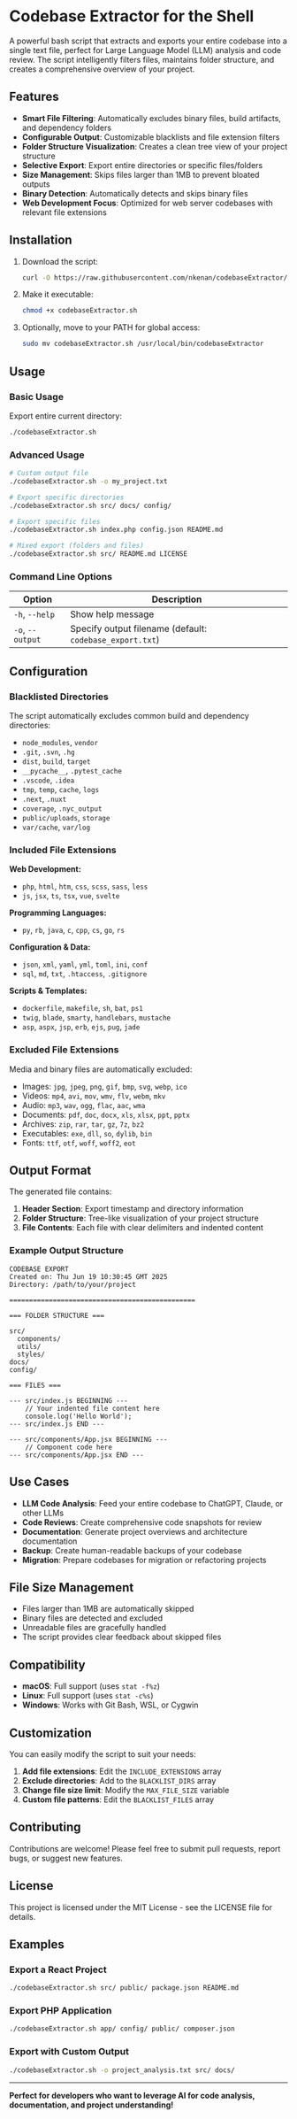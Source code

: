 # Codebase Extractor for the Shell

A powerful bash script that extracts and exports your entire codebase into a single text file, perfect for Large Language Model (LLM) analysis and code review. The script intelligently filters files, maintains folder structure, and creates a comprehensive overview of your project.

## Features

- **Smart File Filtering**: Automatically excludes binary files, build artifacts, and dependency folders
- **Configurable Output**: Customizable blacklists and file extension filters
- **Folder Structure Visualization**: Creates a clean tree view of your project structure
- **Selective Export**: Export entire directories or specific files/folders
- **Size Management**: Skips files larger than 1MB to prevent bloated outputs
- **Binary Detection**: Automatically detects and skips binary files
- **Web Development Focus**: Optimized for web server codebases with relevant file extensions

## Installation

1. Download the script:
   ```bash
   curl -O https://raw.githubusercontent.com/nkenan/codebaseExtractor/main/codebaseExtractor.sh
   ```

2. Make it executable:
   ```bash
   chmod +x codebaseExtractor.sh
   ```

3. Optionally, move to your PATH for global access:
   ```bash
   sudo mv codebaseExtractor.sh /usr/local/bin/codebaseExtractor
   ```

## Usage

### Basic Usage

Export entire current directory:
```bash
./codebaseExtractor.sh
```

### Advanced Usage

```bash
# Custom output file
./codebaseExtractor.sh -o my_project.txt

# Export specific directories
./codebaseExtractor.sh src/ docs/ config/

# Export specific files
./codebaseExtractor.sh index.php config.json README.md

# Mixed export (folders and files)
./codebaseExtractor.sh src/ README.md LICENSE
```

### Command Line Options

| Option | Description |
|--------|-------------|
| `-h`, `--help` | Show help message |
| `-o`, `--output` | Specify output filename (default: `codebase_export.txt`) |

## Configuration

### Blacklisted Directories

The script automatically excludes common build and dependency directories:

- `node_modules`, `vendor`
- `.git`, `.svn`, `.hg`
- `dist`, `build`, `target`
- `__pycache__`, `.pytest_cache`
- `.vscode`, `.idea`
- `tmp`, `temp`, `cache`, `logs`
- `.next`, `.nuxt`
- `coverage`, `.nyc_output`
- `public/uploads`, `storage`
- `var/cache`, `var/log`

### Included File Extensions

**Web Development:**
- `php`, `html`, `htm`, `css`, `scss`, `sass`, `less`
- `js`, `jsx`, `ts`, `tsx`, `vue`, `svelte`

**Programming Languages:**
- `py`, `rb`, `java`, `c`, `cpp`, `cs`, `go`, `rs`

**Configuration & Data:**
- `json`, `xml`, `yaml`, `yml`, `toml`, `ini`, `conf`
- `sql`, `md`, `txt`, `.htaccess`, `.gitignore`

**Scripts & Templates:**
- `dockerfile`, `makefile`, `sh`, `bat`, `ps1`
- `twig`, `blade`, `smarty`, `handlebars`, `mustache`
- `asp`, `aspx`, `jsp`, `erb`, `ejs`, `pug`, `jade`

### Excluded File Extensions

Media and binary files are automatically excluded:
- Images: `jpg`, `jpeg`, `png`, `gif`, `bmp`, `svg`, `webp`, `ico`
- Videos: `mp4`, `avi`, `mov`, `wmv`, `flv`, `webm`, `mkv`
- Audio: `mp3`, `wav`, `ogg`, `flac`, `aac`, `wma`
- Documents: `pdf`, `doc`, `docx`, `xls`, `xlsx`, `ppt`, `pptx`
- Archives: `zip`, `rar`, `tar`, `gz`, `7z`, `bz2`
- Executables: `exe`, `dll`, `so`, `dylib`, `bin`
- Fonts: `ttf`, `otf`, `woff`, `woff2`, `eot`

## Output Format

The generated file contains:

1. **Header Section**: Export timestamp and directory information
2. **Folder Structure**: Tree-like visualization of your project structure
3. **File Contents**: Each file with clear delimiters and indented content

### Example Output Structure

```
CODEBASE EXPORT
Created on: Thu Jun 19 10:30:45 GMT 2025
Directory: /path/to/your/project

===============================================

=== FOLDER STRUCTURE ===

src/
  components/
  utils/
  styles/
docs/
config/

=== FILES ===

--- src/index.js BEGINNING ---
	// Your indented file content here
	console.log('Hello World');
--- src/index.js END ---

--- src/components/App.jsx BEGINNING ---
	// Component code here
--- src/components/App.jsx END ---
```

## Use Cases

- **LLM Code Analysis**: Feed your entire codebase to ChatGPT, Claude, or other LLMs
- **Code Reviews**: Create comprehensive code snapshots for review
- **Documentation**: Generate project overviews and architecture documentation
- **Backup**: Create human-readable backups of your codebase
- **Migration**: Prepare codebases for migration or refactoring projects

## File Size Management

- Files larger than 1MB are automatically skipped
- Binary files are detected and excluded
- Unreadable files are gracefully handled
- The script provides clear feedback about skipped files

## Compatibility

- **macOS**: Full support (uses `stat -f%z`)
- **Linux**: Full support (uses `stat -c%s`)
- **Windows**: Works with Git Bash, WSL, or Cygwin

## Customization

You can easily modify the script to suit your needs:

1. **Add file extensions**: Edit the `INCLUDE_EXTENSIONS` array
2. **Exclude directories**: Add to the `BLACKLIST_DIRS` array
3. **Change file size limit**: Modify the `MAX_FILE_SIZE` variable
4. **Custom file patterns**: Edit the `BLACKLIST_FILES` array

## Contributing

Contributions are welcome! Please feel free to submit pull requests, report bugs, or suggest new features.

## License

This project is licensed under the MIT License - see the LICENSE file for details.

## Examples

### Export a React Project
```bash
./codebaseExtractor.sh src/ public/ package.json README.md
```

### Export PHP Application
```bash
./codebaseExtractor.sh app/ config/ public/ composer.json
```

### Export with Custom Output
```bash
./codebaseExtractor.sh -o project_analysis.txt src/ docs/
```

---

**Perfect for developers who want to leverage AI for code analysis, documentation, and project understanding!**

